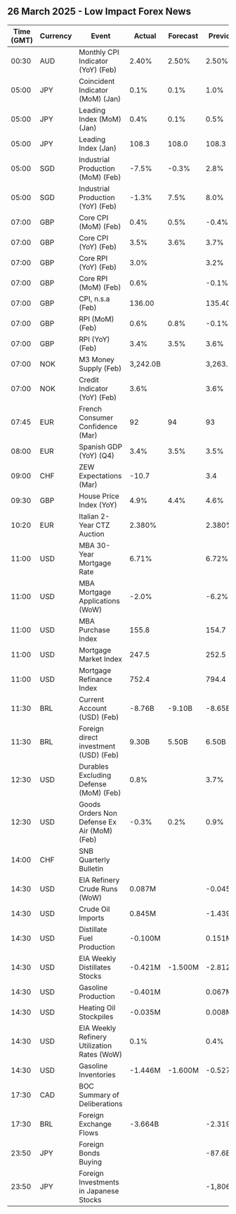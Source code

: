 ## 26 March 2025 - Low Impact Forex News

| Time (GMT) | Currency | Event | Actual | Forecast | Previous |
|------|----------|-------|--------|----------|----------|
| 00:30 | AUD | Monthly CPI Indicator (YoY) (Feb) | 2.40% | 2.50% | 2.50% |
| 05:00 | JPY | Coincident Indicator (MoM) (Jan) | 0.1% | 0.1% | 1.0% |
| 05:00 | JPY | Leading Index (MoM) (Jan) | 0.4% | 0.1% | 0.5% |
| 05:00 | JPY | Leading Index (Jan) | 108.3 | 108.0 | 108.3 |
| 05:00 | SGD | Industrial Production (MoM) (Feb) | -7.5% | -0.3% | 2.8% |
| 05:00 | SGD | Industrial Production (YoY) (Feb) | -1.3% | 7.5% | 8.0% |
| 07:00 | GBP | Core CPI (MoM) (Feb) | 0.4% | 0.5% | -0.4% |
| 07:00 | GBP | Core CPI (YoY) (Feb) | 3.5% | 3.6% | 3.7% |
| 07:00 | GBP | Core RPI (YoY) (Feb) | 3.0% |  | 3.2% |
| 07:00 | GBP | Core RPI (MoM) (Feb) | 0.6% |  | -0.1% |
| 07:00 | GBP | CPI, n.s.a (Feb) | 136.00 |  | 135.40 |
| 07:00 | GBP | RPI (MoM) (Feb) | 0.6% | 0.8% | -0.1% |
| 07:00 | GBP | RPI (YoY) (Feb) | 3.4% | 3.5% | 3.6% |
| 07:00 | NOK | M3 Money Supply (Feb) | 3,242.0B |  | 3,263.1B |
| 07:00 | NOK | Credit Indicator (YoY) (Feb) | 3.6% |  | 3.6% |
| 07:45 | EUR | French Consumer Confidence (Mar) | 92 | 94 | 93 |
| 08:00 | EUR | Spanish GDP (YoY) (Q4) | 3.4% | 3.5% | 3.5% |
| 09:00 | CHF | ZEW Expectations (Mar) | -10.7 |  | 3.4 |
| 09:30 | GBP | House Price Index (YoY) | 4.9% | 4.4% | 4.6% |
| 10:20 | EUR | Italian 2-Year CTZ Auction | 2.380% |  | 2.380% |
| 11:00 | USD | MBA 30-Year Mortgage Rate | 6.71% |  | 6.72% |
| 11:00 | USD | MBA Mortgage Applications (WoW) | -2.0% |  | -6.2% |
| 11:00 | USD | MBA Purchase Index | 155.8 |  | 154.7 |
| 11:00 | USD | Mortgage Market Index | 247.5 |  | 252.5 |
| 11:00 | USD | Mortgage Refinance Index | 752.4 |  | 794.4 |
| 11:30 | BRL | Current Account (USD) (Feb) | -8.76B | -9.10B | -8.65B |
| 11:30 | BRL | Foreign direct investment (USD) (Feb) | 9.30B | 5.50B | 6.50B |
| 12:30 | USD | Durables Excluding Defense (MoM) (Feb) | 0.8% |  | 3.7% |
| 12:30 | USD | Goods Orders Non Defense Ex Air (MoM) (Feb) | -0.3% | 0.2% | 0.9% |
| 14:00 | CHF | SNB Quarterly Bulletin |  |  |  |
| 14:30 | USD | EIA Refinery Crude Runs (WoW) | 0.087M |  | -0.045M |
| 14:30 | USD | Crude Oil Imports | 0.845M |  | -1.439M |
| 14:30 | USD | Distillate Fuel Production | -0.100M |  | 0.151M |
| 14:30 | USD | EIA Weekly Distillates Stocks | -0.421M | -1.500M | -2.812M |
| 14:30 | USD | Gasoline Production | -0.401M |  | 0.067M |
| 14:30 | USD | Heating Oil Stockpiles | -0.035M |  | 0.008M |
| 14:30 | USD | EIA Weekly Refinery Utilization Rates (WoW) | 0.1% |  | 0.4% |
| 14:30 | USD | Gasoline Inventories | -1.446M | -1.600M | -0.527M |
| 17:30 | CAD | BOC Summary of Deliberations |  |  |  |
| 17:30 | BRL | Foreign Exchange Flows | -3.664B |  | -2.319B |
| 23:50 | JPY | Foreign Bonds Buying |  |  | -87.6B |
| 23:50 | JPY | Foreign Investments in Japanese Stocks |  |  | -1,806.2B |
